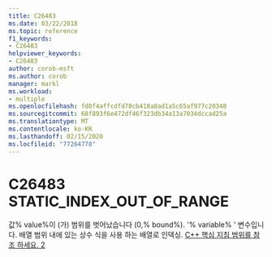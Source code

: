 ```yaml
---
title: C26483
ms.date: 03/22/2018
ms.topic: reference
f1_keywords:
- C26483
helpviewer_keywords:
- C26483
author: corob-msft
ms.author: corob
manager: markl
ms.workload:
- multiple
ms.openlocfilehash: fd0f4affcdfd78cb418a8ad1a5c65af977c20340
ms.sourcegitcommit: 68f893f6e472df46f323db34a13a7034dccad25a
ms.translationtype: MT
ms.contentlocale: ko-KR
ms.lasthandoff: 02/15/2020
ms.locfileid: "77264778"
---
```

# <a name="c26483-static_index_out_of_range"></a>C26483 STATIC_INDEX_OUT_OF_RANGE

값% value%이 (가) 범위를 벗어났습니다 (0,% bound%). '% variable% ' 변수입니다. 배열 범위 내에 있는 상수 식을 사용 하는 배열로 인덱싱. [ C++ 핵심 지침 범위를 참조 하세요. 2](https://github.com/isocpp/CppCoreGuidelines/blob/master/CppCoreGuidelines.md#SS-bounds)
